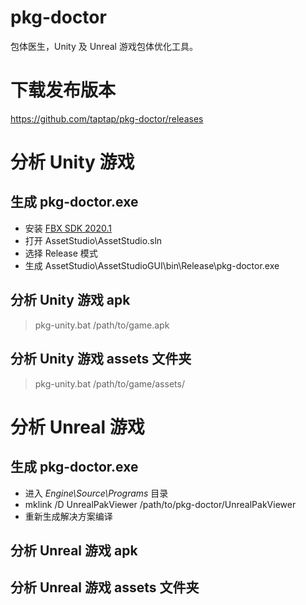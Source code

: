 # pkg-doctor
包体医生，Unity 及 Unreal 游戏包体优化工具。

# 下载发布版本
https://github.com/taptap/pkg-doctor/releases

# 分析 Unity 游戏

## 生成 pkg-doctor.exe
- 安装 [FBX SDK 2020.1](https://www.autodesk.com/content/dam/autodesk/www/adn/fbx/2020-1/fbx20201_fbxsdk_vs2017_win.exe)
- 打开 AssetStudio\AssetStudio.sln
- 选择 Release 模式
- 生成 AssetStudio\AssetStudioGUI\bin\Release\pkg-doctor.exe

## 分析 Unity 游戏 apk

> pkg-unity.bat /path/to/game.apk

## 分析 Unity 游戏 assets 文件夹

> pkg-unity.bat /path/to/game/assets/

# 分析 Unreal 游戏

## 生成 pkg-doctor.exe
- 进入 *Engine\Source\Programs* 目录
- mklink /D UnrealPakViewer /path/to/pkg-doctor/UnrealPakViewer
- 重新生成解决方案编译

## 分析 Unreal 游戏 apk

## 分析 Unreal 游戏 assets 文件夹

